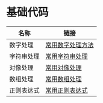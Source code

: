 # 基础代码

| 名称       | 链接                                   |
| ---------- | -------------------------------------- |
| 数字处理   | [常用数字处理方法](./number/readme.md) |
| 字符串处理 | [常用字符串处理](./string/readme.md)   |
| 对像处理   | [常用对像处理](./object/readme.md)     |
| 数组处理   | [常用数组处理](./array/readme.md)      |
| 正则表达式 | [常用正则表达式](./regExp/readme.md)   |
